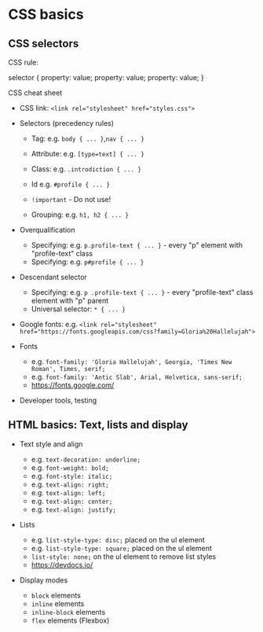 # CSS basics

## CSS selectors

CSS rule:

selector {
    property: value;
    property: value;
    property: value;
}

CSS cheat sheet

- CSS link: `<link rel="stylesheet" href="styles.css">`
- Selectors (precedency rules)
    - Tag: e.g. `body { ... }`,`nav { ... }`
    - Attribute: e.g. `[type=text] { ... }`
    - Class: e.g. `.introdiction { ... }`
    - Id e.g. `#profile { ... }`
    - `!important` - Do not use!

    - Grouping: e.g. `h1, h2 { ... }`

- Overqualification
    - Specifying: e.g. `p.profile-text { ... }` - every "p" element with "profile-text" class
    - Specifying: e.g. `p#profile { ... }`

- Descendant selector
    - Specifying: e.g. `p .profile-text { ... }` - every "profile-text" class element with "p" parent
    - Universal selector: `* { ... }`

- Google fonts: e.g. `<link rel="stylesheet" href="https://fonts.googleapis.com/css?family=Gloria%20Hallelujah">`
- Fonts
    - e.g. `font-family: 'Gloria Hallelujah', Georgia, 'Times New Roman', Times, serif;`
    - e.g. `font-family: 'Antic Slab', Arial, Helvetica, sans-serif;`
    - https://fonts.google.com/

- Developer tools, testing

## HTML basics: Text, lists and display

- Text style and align
    - e.g. `text-decoration: underline;`
    - e.g. `font-weight: bold;`
    - e.g. `font-style: italic;`
    - e.g. `text-align: right;`
    - e.g. `text-align: left;`
    - e.g. `text-align: center;`
    - e.g. `text-align: justify;`

- Lists
    - e.g. `list-style-type: disc;` placed on the ul element
    - e.g. `list-style-type: square;` placed on the ul element
    - `list-style: none;` on the ul element to remove list styles
    - https://devdocs.io/

- Display modes
    - `block` elements
    - `inline` elements
    - `inline-block` elements
    - `flex` elements (Flexbox)